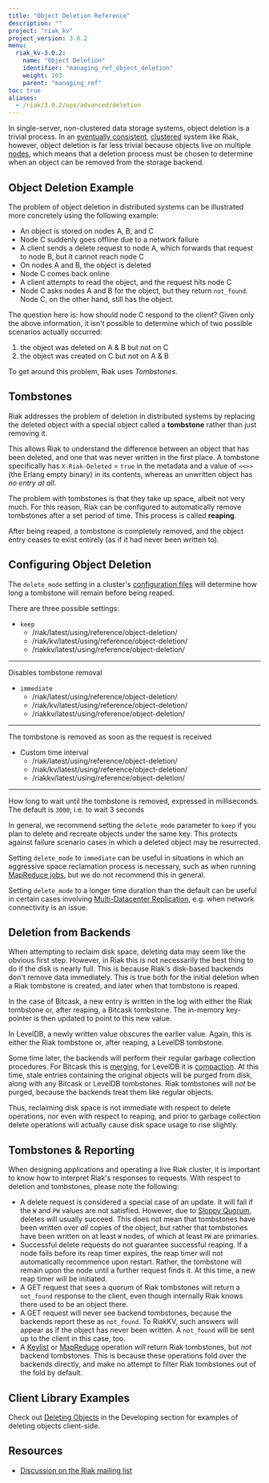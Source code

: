 ```yaml
---
title: "Object Deletion Reference"
description: ""
project: "riak_kv"
project_version: 3.0.2
menu:
  riak_kv-3.0.2:
    name: "Object Deletion"
    identifier: "managing_ref_object_deletion"
    weight: 103
    parent: "managing_ref"
toc: true
aliases:
  - /riak/3.0.2/ops/advanced/deletion
---
```


[concept eventual consistency]: ../../../learn/concepts/eventual-consistency
[concept clusters]: ../../../learn/concepts/clusters
[glossary vnode]: ../../../learn/glossary/#vnode
[usage delete objects]: ../../../developing/usage/deleting-objects
[developing keylist]: ../../../developing/api/http/list-keys
[developing mapreduce]: ../../../developing/usage/mapreduce
[cluster mdc]: ../../cluster-operations/v3-multi-datacenter
[config advanced]: ../../../configuring/reference/#advanced-configuration
[glossary sloppy quorum]: ../../../learn/glossary/#sloppy-quorum
[bitcask merging]: ../../../setup/planning/backend/bitcask/#disk-usage-and-merging-settings
[leveldb compaction]: ../../../setup/planning/backend/leveldb/#compaction

In single-server, non-clustered data storage systems, object deletion
is a trivial process. In an [eventually consistent][concept eventual consistency], [clustered][concept clusters] system like Riak, however,
object deletion is far less trivial because objects live on multiple
[nodes](../../../learn/glossary/#nodes), which means that a deletion process must be chosen to determine when an object can be removed from the storage backend.

## Object Deletion Example

The problem of object deletion in distributed systems can be illustrated more concretely using the following example:

* An object is stored on nodes A, B, and C
* Node C suddenly goes offline due to a network failure
* A client sends a delete request to node A, which forwards that
  request to node B, but it cannot reach node C
* On nodes A and B, the object is deleted
* Node C comes back online
* A client attempts to read the object, and the request hits node C
* Node C asks nodes A and B for the object, but they return `not_found`. Node C, on the other hand, still has the object.

The question here is: how should node C respond to the client? Given only the above information, it isn't possible to determine which of two possible scenarios actually occurred:

1. the object was deleted on A & B but not on C
2. the object was created on C but not on A & B

To get around this problem, Riak uses *Tombstones*.

## Tombstones

Riak addresses the problem of deletion in distributed systems by replacing the deleted object with a special object called a **tombstone** rather than just removing it.

This allows Riak to understand the difference between an object that has been deleted, and one that was never written in the first place. A tombstone specifically has `X-Riak-Deleted` = `true` in the metadata and a value of `<<>>` (the Erlang empty binary) in its contents, whereas an unwritten object has *no entry at all*.

The problem with tombstones is that they take up space, albeit not very much. For this reason, Riak can be configured to automatically remove tombstones after a set period of time. This process is called **reaping**.

After being reaped, a tombstone is completely removed, and the object entry ceases to exist entirely (as if it had never been written to).

## Configuring Object Deletion

The `delete_mode` setting in a cluster's [configuration files][config advanced] will determine how long a tombstone will remain before being reaped.

There are three possible settings:

* `keep`
  - /riak/latest/using/reference/object-deletion/
  - /riak/kv/latest/using/reference/object-deletion/
  - /riakkv/latest/using/reference/object-deletion/
---
Disables tombstone removal
* `immediate`
  - /riak/latest/using/reference/object-deletion/
  - /riak/kv/latest/using/reference/object-deletion/
  - /riakkv/latest/using/reference/object-deletion/
---
The tombstone is removed as soon as the request is
  received
* Custom time interval
  - /riak/latest/using/reference/object-deletion/
  - /riak/kv/latest/using/reference/object-deletion/
  - /riakkv/latest/using/reference/object-deletion/
---
How long to wait until the tombstone is
  removed, expressed in milliseconds. The default is `3000`, i.e. to
  wait 3 seconds

In general, we recommend setting the `delete_mode` parameter to `keep`
if you plan to delete and recreate objects under the same key. This protects against failure scenario cases in which a deleted object may be resurrected.

Setting `delete_mode` to `immediate` can be useful in situations in
which an aggressive space reclamation process is necessary, such as
when running [MapReduce jobs][developing mapreduce], but we do not recommend
this in general.

Setting `delete_mode` to a longer time duration than the default can be
useful in certain cases involving [Multi-Datacenter Replication][cluster mdc], e.g. when
network connectivity is an issue.

## Deletion from Backends

When attempting to reclaim disk space, deleting data may seem like the obvious first step. However, in Riak this is not necessarily the best thing to do if the disk is nearly full. This is because Riak's disk-based backends don't remove data immediately. This is true both for the initial deletion when a Riak tombstone is created, and later when that tombstone is reaped.

In the case of Bitcask, a new entry is written in the log with either the Riak tombstone or, after reaping, a Bitcask tombstone. The in-memory key-pointer is then updated to point to this new value.

In LevelDB, a newly written value obscures the earlier value. Again, this is either the Riak tombstone or, after reaping, a LevelDB tombstone.

Some time later, the backends will perform their regular garbage collection procedures. For Bitcask this is [merging][bitcask merging], for LevelDB it is [compaction][leveldb compaction]. At this time, stale entries containing the original objects will be purged from disk, along with any Bitcask or LevelDB tombstones. Riak tombstones will *not* be purged, because the backends treat them like regular objects.

Thus, reclaiming disk space is not immediate with respect to delete operations, nor even with respect to reaping, and prior to garbage collection delete operations will actually cause disk space usage to rise slightly.

## Tombstones & Reporting

When designing applications and operating a live Riak cluster, it is important to know how to interpret Riak's responses to requests. With respect to deletion and tombstones, please note the following:

* A delete request is considered a special case of an update. It will fail if the `W` and `PW` values are not satisfied. However, due to [Sloppy Quorum][glossary sloppy quorum], deletes will usually succeed. This does not mean that tombstones have been written over *all* copies of the object, but rather that tombstones have been written on at least `W` nodes, of which at least `PW` are primaries.
* Successful delete requests do not guarantee successful reaping. If a node fails before its reap timer expires, the reap timer will not automatically recommence upon restart. Rather, the tombstone will remain upon the node until a further request finds it. At this time, a new reap timer will be initiated.
* A GET request that sees a quorum of Riak tombstones will return a `not_found` response to the client, even though internally Riak knows there used to be an object there.
* A GET request will never see backend tombstones, because the backends report these as `not_found`. To RiakKV, such answers will appear as if the object has never been written. A `not_found` will be sent up to the client in this case, too.
* A [Keylist][developing keylist] or [MapReduce][developing mapreduce] operation *will* return Riak tombstones, but *not* backend tombstones. This is because these operations fold over the backends directly, and make no attempt to filter Riak tombstones out of the fold by default.

## Client Library Examples

Check out [Deleting Objects][usage delete objects] in the Developing section for examples of deleting objects client-side.

## Resources

* [Discussion on the Riak mailing list](http://lists.basho.com/pipermail/riak-users_lists.basho.com/2011-October/006048.html)




